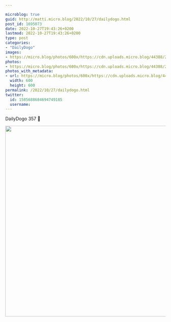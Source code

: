 ```yaml
---

microblog: true
guid: http://matti.micro.blog/2022/10/27/dailydogo.html
post_id: 1695073
date: 2022-10-27T19:43:26+0200
lastmod: 2022-10-27T19:43:26+0200
type: post
categories:
- "DailyDogo"
images:
- https://micro.blog/photos/600x/https://cdn.uploads.micro.blog/44388/2022/8a1105145e.jpg
photos:
- https://micro.blog/photos/600x/https://cdn.uploads.micro.blog/44388/2022/8a1105145e.jpg
photos_with_metadata:
- url: https://micro.blog/photos/600x/https://cdn.uploads.micro.blog/44388/2022/8a1105145e.jpg
  width: 600
  height: 600
permalink: /2022/10/27/dailydogo.html
twitter:
  id: 1585688684694749185
  username:
---
```

DailyDogo 357 🐶

<img src="https://micro.blog/photos/600x/https://blog.martin-haehnel.de/uploads/2022/8a1105145e.jpg" width="600" height="600" alt="" />
